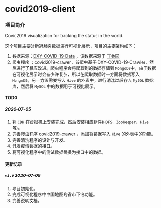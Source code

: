 # covid2019-client
### 项目简介

Covid2019 visualization for tracking the status in the world.

这个项目主要对新冠肺炎数据进行可视化展示，项目的主要架构如下：

1. 数据来源：[DXY-COVID-19-Data](https://github.com/BlankerL/DXY-COVID-19-Data) ，该数据来源于 [丁香园](https://ncov.dxy.cn/ncovh5/view/pneumonia)
2. 爬虫程序 ：[covid2019-crawer](https://github.com/wpwbb510582246/covid2019-crawer)，该爬虫基于 [DXY-COVID-19-Crawler](https://github.com/BlankerL/DXY-COVID-19-Crawler)，然后进行了相应改进。爬虫程序会将爬取到的数据存储到 `MongoDB`中，由于数据在可视化展示时会有少许复杂，所以在爬取数据时一方面将数据写入 `MongoDB`，另一方面需要写入 `Hive` 的外表中，进行清洗过后存入 `MySQL` 数据库，然后将 `MySQL` 中的数据用于可视化展示。

#### TODO

##### 2020-07-05

1. 将 `CDH` 在虚拟机上安装完成，然后安装相应组件(`HDFS`、`ZooKeeper`、`Hive`等)。
2. 完善爬虫程序 [covid2019-crawer](https://github.com/wpwbb510582246/covid2019-crawer) ，添加将数据写入 `Hive` 的外表中的功能。
3. 完善清洗程序的设计与开发。
4. 开发疫情数据的接口。
5. 将可视化程序中的测试数据替换为接口中的数据。

#### 更新记录

##### `v1.0` 2020-07-05

1. 项目初始化。
2. 完成可视化程序中中国地图的省市下钻功能。
3. 完善说明文档。